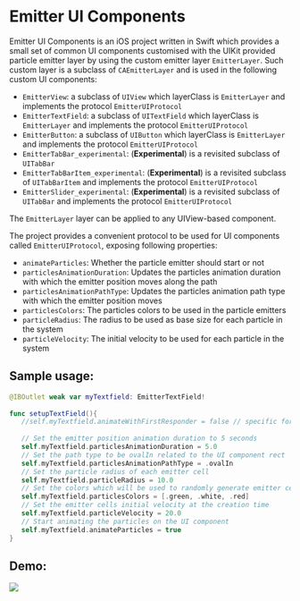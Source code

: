 Emitter UI Components
============

Emitter UI Components is an iOS project written in Swift which provides a small set of common UI components customised with the UIKit provided particle emitter layer by using the custom emitter layer `EmitterLayer`. Such custom layer is a subclass of `CAEmitterLayer` and is used in the following custom UI components:

* `EmitterView`: a subclass of `UIView` which layerClass is `EmitterLayer` and implements the protocol `EmitterUIProtocol`
* `EmitterTextField`: a subclass of `UITextField` which layerClass is `EmitterLayer` and implements the protocol `EmitterUIProtocol`
* `EmitterButton`: a subclass of `UIButton` which layerClass is `EmitterLayer` and implements the protocol `EmitterUIProtocol`
* `EmitterTabBar_experimental`: (**Experimental**) is a revisited subclass of `UITabBar`
* `EmitterTabBarItem_experimental`: (**Experimental**) is a revisited subclass of `UITabBarItem` and implements the protocol `EmitterUIProtocol`
* `EmitterSlider_experimental`: (**Experimental**) is a revisited subclass of `UITabBar` and implements the protocol `EmitterUIProtocol`

The `EmitterLayer` layer can be applied to any UIView-based component.

The project provides a convenient protocol to be used for UI components called `EmitterUIProtocol`, exposing following properties:

* `animateParticles`: Whether the particle emitter should start or not
* `particlesAnimationDuration`: Updates the particles animation duration with which the emitter position moves along the path
* `particlesAnimationPathType`: Updates the particles animation path type with which the emitter position moves
* `particlesColors`: The particles colors to be used in the particle emitters
* `particleRadius`: The radius to be used as base size for each particle in the system
* `particleVelocity`: The initial velocity to be used for each particle in the system
 
## Sample usage:

 ```swift
@IBOutlet weak var myTextfield: EmitterTextField!
    
func setupTextField(){
    //self.myTextfield.animateWithFirstResponder = false // specific for EmitterTextField component
    
    // Set the emitter position animation duration to 5 seconds
    self.myTextfield.particlesAnimationDuration = 5.0
    // Set the path type to be ovalIn related to the UI component rect
    self.myTextfield.particlesAnimationPathType = .ovalIn
    // Set the particle radius of each emitter cell
    self.myTextfield.particleRadius = 10.0
    // Set the colors which will be used to randomly generate emitter cell
    self.myTextfield.particlesColors = [.green, .white, .red]
    // Set the emitter cells initial velocity at the creation time
    self.myTextfield.particleVelocity = 20.0
    // Start animating the particles on the UI component
    self.myTextfield.animateParticles = true
}
```

## Demo:

![](demo_v1.gif)
